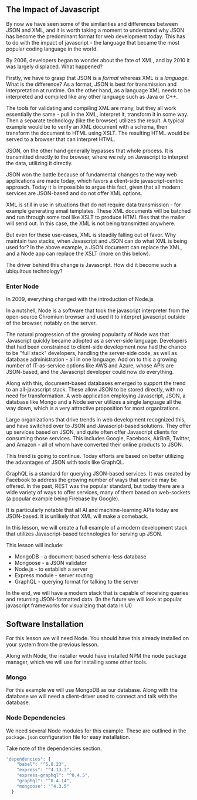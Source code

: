 ## The Impact of Javascript

By now we have seen some of the similarities and differences between JSON and XML, and it is worth taking a moment to understand why JSON has become the predominant format for web development today. This has to do with the impact of javascript - the language that became the most popular coding language in the world.

By 2006, developers began to wonder about the fate of XML, and by 2010 it was largely displaced. What happened?

Firstly, we have to grasp that JSON is a *format* whereas XML is a *language*. What is the difference? As a format, JSON is best for transmission and interpretation at runtime. On the other hand, as a language XML needs to be interpreted and compiled like any other language such as Java or C++.

The tools for validating and  compiling XML are many, but they all work essentially the same - pull in the XML, interpret it, transform it in some way. Then a separate technology (like the browser) utilizes the result. A typical example would be to verify an XML document with a schema, then transform the document to HTML using XSLT. The resulting HTML would be served to a browser that can interpret HTML.

JSON, on the other hand generally bypasses that whole process. It is transmitted directly to the browser, where we rely on Javascript to interpret the data, utilizing it directly.

JSON won the battle because of fundamental changes to the way web applications are made today, which favors a client-side javascript-centric approach. Today it is impossible to argue this fact, given that all modern services are JSON-based and do not offer XML options.

XML is still in use in situations that do not require data transmission - for example generating email templates. These XML documents will be batched and run through some tool like XSLT to produce HTML files that the mailer will send out. In this case, the XML is not being transmitted anywhere.

But even for these use-cases, XML is steadily falling out of favor. Why maintain two stacks, when Javascript and JSON can do what XML is being used for? In the above example, a JSON document can replace the XML, and a Node app can replace the XSLT (more on this below).

The driver behind this change is Javascript. How did it become such a ubiquitous technology?

### Enter Node

In 2009, everything changed with the introduction of Node.js

In a nutshell, Node is a software that took the javascript interpreter from the open-source Chromium browser and used it to interpret javascript outside of the browser, notably on the server.

The natural progression of the growing popularity of Node was that Javascript quickly became adopted as a server-side language. Developers that had been constrained to client-side development now had the chance to be "full stack" developers, handling the server-side code, as well as database administration - all in one language. Add on to this a growing number of IT-as-service options like AWS and Azure, whose APIs are JSON-based, and the Javascript developer could now do everything.

Along with this, document-based databases emerged to support the trend to an all-javascript stack. These allow JSON to be stored directly, with no need for transformation. A web application employing Javascript, JSON, a database like Mongo and a Node server utilizes a single language all the way down, which is a very attractive proposition for most organizations.

Large organizations that drive trends in web development recognized this, and have switched over to JSON and Javascript-based solutions. They offer up services based on JSON, and quite often offer Javascript clients for consuming those services. This includes Google, Facebook, AirBnB, Twitter, and Amazon - all of whom have converted their online products to JSON.

This trend is going to continue. Today efforts are based on better utilizing the advantages of JSON with tools like GraphQL.

GraphQL is a standard for querying JSON-based services. It was created by Facebook to address the growing number of ways that service may be offered. In the past, REST was the popular standard, but today there are a wide variety of ways to offer services, many of them based on web-sockets (a popular example being Firebase by Google).

It is particularly notable that **all** AI and machine-learning APIs today are JSON-based. It is unlikely that XML will make a comeback.

In this lesson, we will create a full example of a modern development stack that utilizes Javascript-based technologies for serving up JSON.

This lesson will include:

* MongoDB - a document-based schema-less database
* Mongoose - a JSON validator
* Node.js - to establish a server
* Express module - server routing
* GraphQL - querying format for talking to the server

In the end, we will have a modern stack that is capable of receiving queries and returning JSON-formatted data. (In the future we will look at popular javascript frameworks for visualizing that data in UI)

## Software Installation

For this lesson we will need Node. You should have this already installed on your system from the previous lesson.

Along with Node, the installer would have installed NPM the node package manager, which we will use for installing some other tools.

### Mongo

For this example we will use MongoDB as our database. Along with the database we will need a client-driver used to connect and talk with the database.

### Node Dependencies

We need several Node modules for this example. These are outlined in the `package.json` configuration file for easy installation.

Take note of the dependencies section.

```javascript
"dependencies": {
    "babel": "^5.8.23",
    "express": "^4.13.3",
    "express-graphql": "^0.4.5",
    "graphql": "^0.4.14",
    "mongoose": "^4.3.5"
  }
  ```